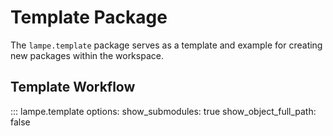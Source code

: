 # Template Package

The `lampe.template` package serves as a template and example for creating new packages within the workspace.

## Template Workflow

::: lampe.template
    options:
      show_submodules: true
      show_object_full_path: false
